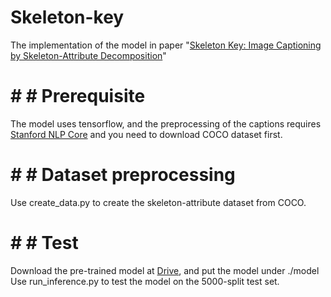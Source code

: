 # Skeleton-key
The implementation of the model in paper "[Skeleton Key: Image Captioning by Skeleton-Attribute Decomposition](http://acsweb.ucsd.edu/~yuw176/skeleton-key.html)"

# # # Prerequisite
The model uses tensorflow, and the preprocessing of the captions requires [Stanford NLP Core](https://stanfordnlp.github.io/CoreNLP/) and you need to download COCO dataset first.

# # # Dataset preprocessing

Use create_data.py to create the skeleton-attribute dataset from COCO.


# # # Test
Download the pre-trained model at [Drive](https://drive.google.com/open?id=0BxguZu5SanNxNUdnYkV6Z3h5aUE.), and put the model under ./model
Use run_inference.py to test the model on the 5000-split test set.

